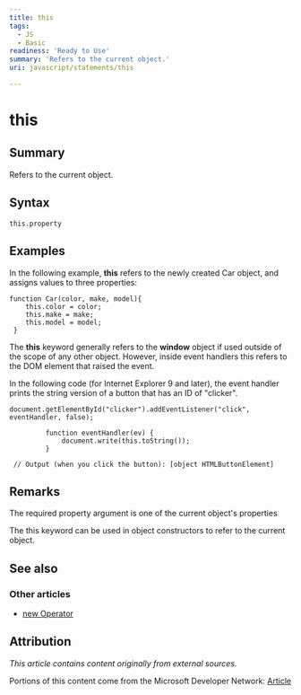 ```yaml
---
title: this
tags:
  - JS
  - Basic
readiness: 'Ready to Use'
summary: 'Refers to the current object.'
uri: javascript/statements/this

---
```

# this

## Summary

Refers to the current object.

## Syntax

    this.property

## Examples

In the following example, **this** refers to the newly created Car object, and assigns values to three properties:

``` {.js}
function Car(color, make, model){
    this.color = color;
    this.make = make;
    this.model = model;
 }
```

The **this** keyword generally refers to the **window** object if used outside of the scope of any other object. However, inside event handlers this refers to the DOM element that raised the event.

In the following code (for Internet Explorer 9 and later), the event handler prints the string version of a button that has an ID of "clicker".

``` {.js}
document.getElementById("clicker").addEventListener("click", eventHandler, false);

         function eventHandler(ev) {
             document.write(this.toString());
         }

 // Output (when you click the button): [object HTMLButtonElement]
```

## Remarks

The required property argument is one of the current object's properties

The this keyword can be used in object constructors to refer to the current object.

## See also

### Other articles

-   [new Operator](/javascript/operators/new)

## Attribution

*This article contains content originally from external sources.*

Portions of this content come from the Microsoft Developer Network: [Article](http://msdn.microsoft.com/en-us/library/ie/w062xezx(v=vs.94).aspx)

